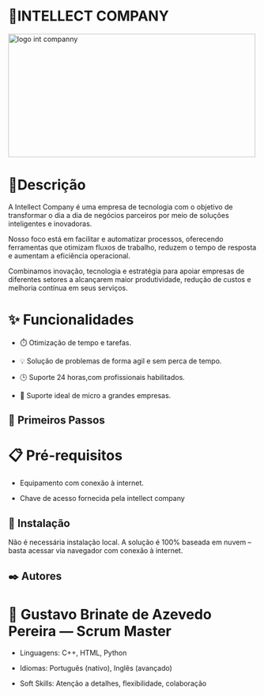 # 🤖INTELLECT COMPANY
<img width="500" height="250" alt="logo int companny" src="https://github.com/user-attachments/assets/8a96ba9b-61a9-4de9-82ff-a07398616811" />

#  📌Descrição 
A Intellect Company é uma empresa de tecnologia com o objetivo de transformar o dia a dia de negócios parceiros por meio de soluções inteligentes e inovadoras.

Nosso foco está em facilitar e automatizar processos, oferecendo ferramentas que otimizam fluxos de trabalho, reduzem o tempo de resposta e aumentam a eficiência operacional.

Combinamos inovação, tecnologia e estratégia para apoiar empresas de diferentes setores a alcançarem maior produtividade, redução de custos e melhoria contínua em seus serviços.

# ✨ Funcionalidades
- ⏱️ Otimização de tempo e tarefas.

- 💡 Solução de problemas de forma agil e sem perca de tempo.

- 🕒 Suporte 24 horas,com profissionais habilitados.

- 🏢 Suporte ideal de micro a grandes empresas.


## 🚀 Primeiros Passos

# 📋 Pré-requisitos

- Equipamento com conexão à internet.

- Chave de acesso fornecida pela intellect company

## 🔧 Instalação

Não é necessária instalação local. A solução é 100% baseada em nuvem – basta acessar via navegador com conexão à internet.






## ✒️ Autores
   # 👤 Gustavo Brinate de Azevedo Pereira — Scrum Master

- Linguagens: C++, HTML, Python

- Idiomas: Português (nativo), Inglês (avançado)

- Soft Skills: Atenção a detalhes, flexibilidade, colaboração
